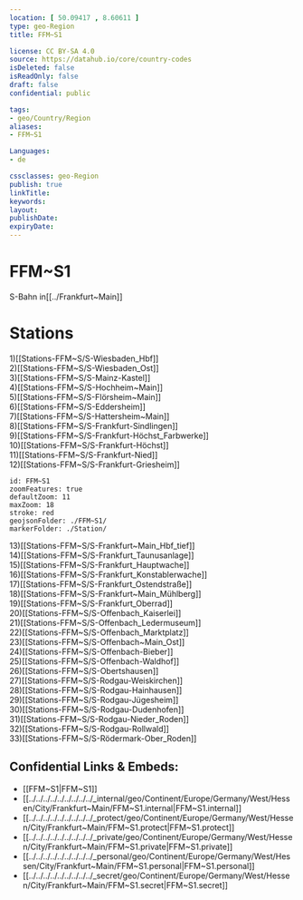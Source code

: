 ```yaml
---
location: [ 50.09417 , 8.60611 ] 
type: geo-Region
title: FFM~S1

license: CC BY-SA 4.0
source: https://datahub.io/core/country-codes
isDeleted: false
isReadOnly: false
draft: false
confidential: public

tags:
- geo/Country/Region
aliases:
- FFM~S1

Languages:
- de

cssclasses: geo-Region
publish: true
linkTitle: 
keywords: 
layout: 
publishDate: 
expiryDate: 
---
```


# FFM~S1

S-Bahn in[[../Frankfurt~Main]]  

# Stations
1)[[Stations-FFM~S/S-Wiesbaden_Hbf]]  
2)[[Stations-FFM~S/S-Wiesbaden_Ost]]  
3)[[Stations-FFM~S/S-Mainz-Kastel]]  
4)[[Stations-FFM~S/S-Hochheim~Main]]  
5)[[Stations-FFM~S/S-Flörsheim~Main]]  
6)[[Stations-FFM~S/S-Eddersheim]]  
7)[[Stations-FFM~S/S-Hattersheim~Main]]  
8)[[Stations-FFM~S/S-Frankfurt-Sindlingen]]  
9)[[Stations-FFM~S/S-Frankfurt-Höchst_Farbwerke]]  
10)[[Stations-FFM~S/S-Frankfurt-Höchst]]  
11)[[Stations-FFM~S/S-Frankfurt-Nied]]  
12)[[Stations-FFM~S/S-Frankfurt-Griesheim]]  

```leaflet
id: FFM~S1
zoomFeatures: true 
defaultZoom: 11 
maxZoom: 18
stroke: red
geojsonFolder: ./FFM~S1/
markerFolder: ./Station/
```

13)[[Stations-FFM~S/S-Frankfurt~Main_Hbf_tief]]  
14)[[Stations-FFM~S/S-Frankfurt_Taunusanlage]]  
15)[[Stations-FFM~S/S-Frankfurt_Hauptwache]]  
16)[[Stations-FFM~S/S-Frankfurt_Konstablerwache]]  
17)[[Stations-FFM~S/S-Frankfurt_Ostendstraße]]  
18)[[Stations-FFM~S/S-Frankfurt~Main_Mühlberg]]  
19)[[Stations-FFM~S/S-Frankfurt_Oberrad]]  
20)[[Stations-FFM~S/S-Offenbach_Kaiserlei]]  
21)[[Stations-FFM~S/S-Offenbach_Ledermuseum]]  
22)[[Stations-FFM~S/S-Offenbach_Marktplatz]]  
23)[[Stations-FFM~S/S-Offenbach~Main_Ost]]  
24)[[Stations-FFM~S/S-Offenbach-Bieber]]  
25)[[Stations-FFM~S/S-Offenbach-Waldhof]]  
26)[[Stations-FFM~S/S-Obertshausen]]  
27)[[Stations-FFM~S/S-Rodgau-Weiskirchen]]  
28)[[Stations-FFM~S/S-Rodgau-Hainhausen]]  
29)[[Stations-FFM~S/S-Rodgau-Jügesheim]]  
30)[[Stations-FFM~S/S-Rodgau-Dudenhofen]]  
31)[[Stations-FFM~S/S-Rodgau-Nieder_Roden]]  
32)[[Stations-FFM~S/S-Rodgau-Rollwald]]  
33)[[Stations-FFM~S/S-Rödermark-Ober_Roden]]  



## Confidential Links & Embeds: 
- [[FFM~S1|FFM~S1]] 
- [[../../../../../../../../../_internal/geo/Continent/Europe/Germany/West/Hessen/City/Frankfurt~Main/FFM~S1.internal|FFM~S1.internal]] 
- [[../../../../../../../../../_protect/geo/Continent/Europe/Germany/West/Hessen/City/Frankfurt~Main/FFM~S1.protect|FFM~S1.protect]] 
- [[../../../../../../../../../_private/geo/Continent/Europe/Germany/West/Hessen/City/Frankfurt~Main/FFM~S1.private|FFM~S1.private]] 
- [[../../../../../../../../../_personal/geo/Continent/Europe/Germany/West/Hessen/City/Frankfurt~Main/FFM~S1.personal|FFM~S1.personal]] 
- [[../../../../../../../../../_secret/geo/Continent/Europe/Germany/West/Hessen/City/Frankfurt~Main/FFM~S1.secret|FFM~S1.secret]] 
